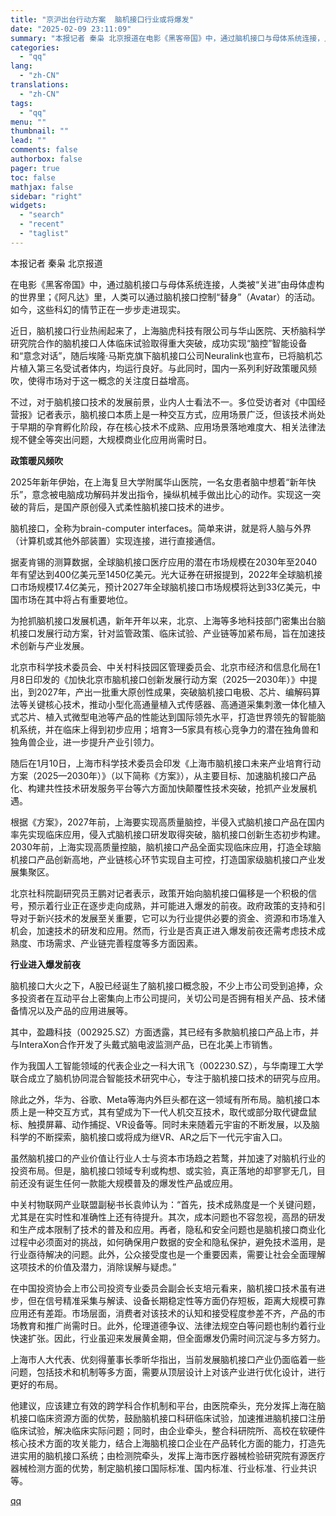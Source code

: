```yaml
---
title: "京沪出台行动方案  脑机接口行业或将爆发"
date: "2025-02-09 23:11:09"
summary: "本报记者 秦枭 北京报道在电影《黑客帝国》中，通过脑机接口与母体系统连接，人类被“关进”由母体虚构的..."
categories:
  - "qq"
lang:
  - "zh-CN"
translations:
  - "zh-CN"
tags:
  - "qq"
menu: ""
thumbnail: ""
lead: ""
comments: false
authorbox: false
pager: true
toc: false
mathjax: false
sidebar: "right"
widgets:
  - "search"
  - "recent"
  - "taglist"
---
```


本报记者 秦枭 北京报道

在电影《黑客帝国》中，通过脑机接口与母体系统连接，人类被“关进”由母体虚构的世界里；《阿凡达》里，人类可以通过脑机接口控制“替身”（Avatar）的活动。如今，这些科幻的情节正在一步步走进现实。

近日，脑机接口行业热闹起来了，上海脑虎科技有限公司与华山医院、天桥脑科学研究院合作的脑机接口人体临床试验取得重大突破，成功实现“脑控”智能设备和“意念对话”，随后埃隆·马斯克旗下脑机接口公司Neuralink也宣布，已将脑机芯片植入第三名受试者体内，均运行良好。与此同时，国内一系列利好政策暖风频吹，使得市场对于这一概念的关注度日益增高。

不过，对于脑机接口技术的发展前景，业内人士看法不一。多位受访者对《中国经营报》记者表示，脑机接口本质上是一种交互方式，应用场景广泛，但该技术尚处于早期的孕育孵化阶段，存在核心技术不成熟、应用场景落地难度大、相关法律法规不健全等突出问题，大规模商业化应用尚需时日。

**政策暖风频吹**

2025年新年伊始，在上海复旦大学附属华山医院，一名女患者脑中想着“新年快乐”，意念被电脑成功解码并发出指令，操纵机械手做出比心的动作。实现这一突破的背后，是国产原创侵入式柔性脑机接口技术的进步。

脑机接口，全称为brain-computer interfaces。简单来讲，就是将人脑与外界（计算机或其他外部装置）实现连接，进行直接通信。

据麦肯锡的测算数据，全球脑机接口医疗应用的潜在市场规模在2030年至2040年有望达到400亿美元至1450亿美元。光大证券在研报提到，2022年全球脑机接口市场规模17.4亿美元，预计2027年全球脑机接口市场规模将达到33亿美元，中国市场在其中将占有重要地位。

为抢抓脑机接口发展机遇，新年开年以来，北京、上海等多地科技部门密集出台脑机接口发展行动方案，针对监管政策、临床试验、产业链等加紧布局，旨在加速技术创新与产业发展。

北京市科学技术委员会、中关村科技园区管理委员会、北京市经济和信息化局在1月8日印发的《加快北京市脑机接口创新发展行动方案（2025—2030年）》中提出，到2027年，产出一批重大原创性成果，突破脑机接口电极、芯片、编解码算法等关键核心技术，推动小型化高通量植入式传感器、高通道采集刺激一体化植入式芯片、植入式微型电池等产品的性能达到国际领先水平，打造世界领先的智能脑机系统，并在临床上得到初步应用；培育3—5家具有核心竞争力的潜在独角兽和独角兽企业，进一步提升产业引领力。

随后在1月10日，上海市科学技术委员会印发《上海市脑机接口未来产业培育行动方案（2025—2030年）》（以下简称《方案》），从主要目标、加速脑机接口产品化、构建共性技术研发服务平台等六方面加快颠覆性技术突破，抢抓产业发展机遇。

根据《方案》，2027年前，上海要实现高质量脑控，半侵入式脑机接口产品在国内率先实现临床应用，侵入式脑机接口研发取得突破，脑机接口创新生态初步构建。2030年前，上海实现高质量控脑，脑机接口产品全面实现临床应用，打造全球脑机接口产品创新高地，产业链核心环节实现自主可控，打造国家级脑机接口产业发展集聚区。

北京社科院副研究员王鹏对记者表示，政策开始向脑机接口偏移是一个积极的信号，预示着行业正在逐步走向成熟，并可能进入爆发的前夜。政府政策的支持和引导对于新兴技术的发展至关重要，它可以为行业提供必要的资金、资源和市场准入机会，加速技术的研发和应用。然而，行业是否真正进入爆发前夜还需考虑技术成熟度、市场需求、产业链完善程度等多方面因素。

**行业进入爆发前夜**

脑机接口大火之下，A股已经诞生了脑机接口概念股，不少上市公司受到追捧，众多投资者在互动平台上密集向上市公司提问，关切公司是否拥有相关产品、技术储备情况以及产品的应用进展等。

其中，盈趣科技（002925.SZ）方面透露，其已经有多款脑机接口产品上市，并与InteraXon合作开发了头戴式脑电波监测产品，已在北美上市销售。

作为我国人工智能领域的代表企业之一科大讯飞（002230.SZ），与华南理工大学联合成立了脑机协同混合智能技术研究中心，专注于脑机接口技术的研究与应用。

除此之外，华为、谷歌、Meta等海内外巨头都在这一领域有所布局。脑机接口本质上是一种交互方式，其有望成为下一代人机交互技术，取代或部分取代键盘鼠标、触摸屏幕、动作捕捉、VR设备等。同时未来随着元宇宙的不断发展，以及脑科学的不断探索，脑机接口或将成为继VR、AR之后下一代元宇宙入口。

虽然脑机接口的产业价值让行业人士与资本市场趋之若鹜，并加速了对脑机行业的投资布局。但是，脑机接口领域专利或构想、或实验，真正落地的却寥寥无几，目前还没有诞生任何一款能大规模普及的爆发性产品或应用。

中关村物联网产业联盟副秘书长袁帅认为：“首先，技术成熟度是一个关键问题，尤其是在实时性和准确性上还有待提升。其次，成本问题也不容忽视，高昂的研发和生产成本限制了技术的普及和应用。再者，隐私和安全问题也是脑机接口商业化过程中必须面对的挑战，如何确保用户数据的安全和隐私保护，避免技术滥用，是行业亟待解决的问题。此外，公众接受度也是一个重要因素，需要让社会全面理解这项技术的价值及潜力，消除误解与疑虑。”

在中国投资协会上市公司投资专业委员会副会长支培元看来，脑机接口技术虽有进步，但在信号精准采集与解读、设备长期稳定性等方面仍存短板，距离大规模可靠应用还有差距。市场层面，消费者对该技术的认知和接受程度参差不齐，产品的市场教育和推广尚需时日。此外，伦理道德争议、法律法规空白等问题也制约着行业快速扩张。因此，行业虽迎来发展黄金期，但全面爆发仍需时间沉淀与多方努力。

上海市人大代表、优刻得董事长季昕华指出，当前发展脑机接口产业仍面临着一些问题，包括技术和机制等多方面，需要从顶层设计上对该产业进行优化设计，进行更好的布局。

他建议，应该建立有效的跨学科合作机制和平台，由医院牵头，充分发挥上海在脑机接口临床资源方面的优势，鼓励脑机接口科研临床试验，加速推进脑机接口注册临床试验，解决临床实际问题；同时，由企业牵头，整合科研院所、高校在软硬件核心技术方面的攻关能力，结合上海脑机接口企业在产品转化方面的能力，打造先进实用的脑机接口系统；由检测院牵头，发挥上海市医疗器械检验研究院有源医疗器械检测方面的优势，制定脑机接口国际标准、国内标准、行业标准、行业共识等。

[qq](https://new.qq.com/rain/a/20250209A06I7E00)
